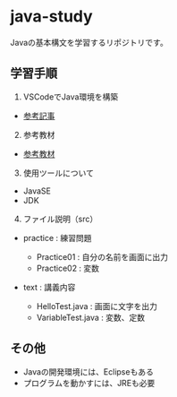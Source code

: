# java-study
Javaの基本構文を学習するリポジトリです。

## 学習手順
1. VSCodeでJava環境を構築
- [参考記事](https://note.com/liber_grp/n/n88f3f0a6fdf1)
2. 参考教材
- [参考教材](https://www.udemy.com/course/java_basic/)
3. 使用ツールについて
- JavaSE
- JDK
4. ファイル説明（src）
- practice : 練習問題 
  - Practice01 : 自分の名前を画面に出力
  - Practice02 : 変数

- text : 講義内容
  - HelloTest.java : 画面に文字を出力
  - VariableTest.java : 変数、定数

## その他
- Javaの開発環境には、Eclipseもある
- プログラムを動かすには、JREも必要